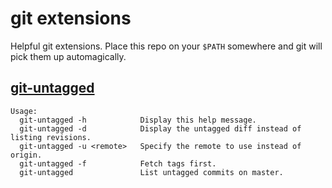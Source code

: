 # git extensions

Helpful git extensions.
Place this repo on your `$PATH` somewhere and git will pick them up automagically.

## [git-untagged](git-untagged)

    Usage:
      git-untagged -h            Display this help message.
      git-untagged -d            Display the untagged diff instead of listing revisions.
      git-untagged -u <remote>   Specify the remote to use instead of origin.
      git-untagged -f            Fetch tags first.
      git-untagged               List untagged commits on master.
